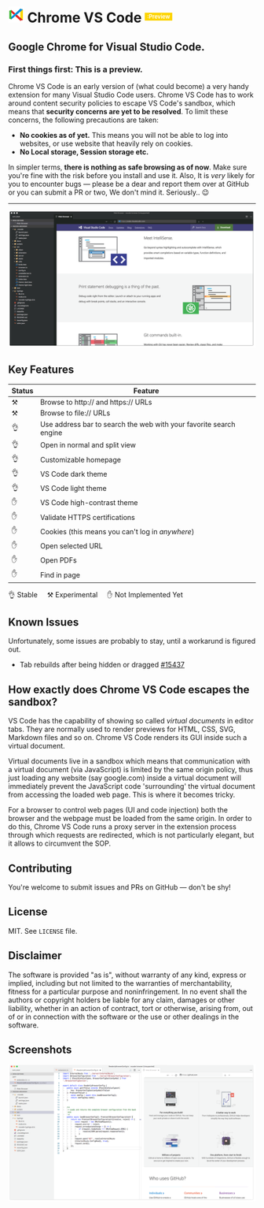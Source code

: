 # ![ ](./out/src/static/logo-32x32.png) **Chrome VS Code** <small style="color: #fff; background: #fdd400; padding: .1em .4em; font-size: 0.4em; font-weight: 600; position: relative; top: -0.7em">:Preview</small>

## Google Chrome for Visual Studio Code.


### **First things first:** This is a preview.

Chrome VS Code is an early version of (what could become) a very handy extension for many Visual Studio Code users. Chrome VS Code has to work around content security policies to escape VS Code's sandbox, which means that **security concerns are yet to be resolved**. To limit these concerns, the following precautions are taken:

- **No cookies as of yet.** This means you will not be able to log into websites, or use website that heavily rely on cookies.
- **No Local storage, Session storage etc.**

In simpler terms, **there is nothing as safe browsing as of now**. Make sure you're fine with the risk before you install and use it. Also, It is *very* likely for you to encounter bugs — please be a dear and report them over at GitHub or you can submit a PR or two, We don't mind it. Seriously.. 😉 


____


![Screenshot](./out/src/static/screenshots/dark-theme-with-sidebar-001.png)


## Key Features

|	Status	 |	Feature
|------------|-
|	⚒		|	Browse to http:// and https:// URLs
|	⚒		|	Browse to file:// URLs
|	👌		 |	Use address bar to search the web with your favorite search engine
|	👌		 |	Open in normal and split view
|	👌		 |	Customizable homepage
|	👌		 |	VS Code dark theme
|	👌		 |	VS Code light theme
|	✋		 |	VS Code high-contrast theme
|	✋		|	Validate HTTPS certifications
|	✋		|	Cookies (this means you can't log in *anywhere*)
|	✋		|	Open selected URL
|	✋		|	Open PDFs
|	✋		|	Find in page

👌 Stable &nbsp;&nbsp;&nbsp; ⚒ Experimental &nbsp;&nbsp;&nbsp; ✋ Not Implemented Yet

## Known Issues

Unfortunately, some issues are probably to stay, until a workarund is figured out. 

- Tab rebuilds after being hidden or dragged [#15437](https://github.com/Microsoft/vscode/issues/15437)

## How exactly does Chrome VS Code escapes the sandbox?

VS Code has the capability of showing so called *virtual documents* in editor tabs. They are normally used to render previews for HTML, CSS, SVG, Markdown files and so on. Chrome VS Code renders its GUI inside such a virtual document.

Virtual documents live in a sandbox which means that communication with a virtual document (via JavaScript) is limited by the same origin policy, thus just loading any website (say google.com) inside a virtual document will immediately prevent the JavaScript code 'surrounding' the virtual document from accessing the loaded web page. This is where it becomes tricky. 

For a browser to control web pages (UI and code injection) both the browser and the webpage must be loaded from the same origin.
In order to do this, Chrome VS Code runs a proxy server in the extension process through which requests are redirected, which is not particularly elegant, but it allows to circumvent the SOP.

## Contributing

You're welcome to submit issues and PRs on GitHub — don't be shy!

## License

MIT. See `LICENSE` file.

## Disclaimer

The software is provided "as is", without warranty of any kind, express or implied, including but not limited to the warranties of merchantability, fitness for a particular purpose and noninfringement. In no event shall the authors or copyright holders be liable for any claim, damages or other liability, whether in an action of contract, tort or otherwise, arising from, out of or in connection with the software or the use or other dealings in the software.


## Screenshots

![Screenshot](https://raw.githubusercontent.com/FabianLauer/chrome-vs-code/master/out/src/static/screenshots/light-theme-with-sidebar-001.png)
